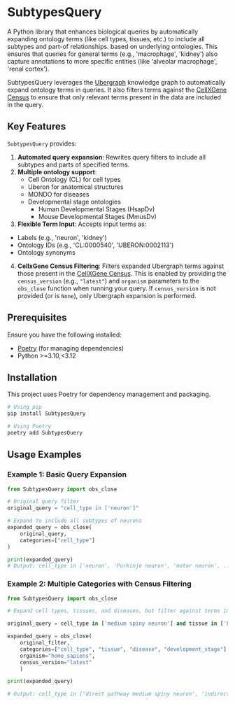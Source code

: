 # SubtypesQuery

A Python library that enhances biological queries by automatically expanding ontology terms (like cell types, tissues, etc.) to include all subtypes and part-of relationships. based on underlying ontologies. This ensures that queries for general terms (e.g., 'macrophage', 'kidney') also capture annotations to more specific entities (like 'alveolar macrophage', 'renal cortex').

SubtypesQuery leverages the [Ubergraph](https://github.com/INCATools/ubergraph) knowledge graph to automatically expand ontology terms in queries. It also filters terms against the [CellXGene Census](https://chanzuckerberg.github.io/cellxgene-census/) to ensure that only relevant terms present in the data are included in the query.

## Key Features

`SubtypesQuery` provides:

1. **Automated query expansion**: Rewrites query filters to include all subtypes and parts of specified terms.
2. **Multiple ontology support**: 
   - Cell Ontology (CL) for cell types
   - Uberon for anatomical structures
   - MONDO for diseases
   - Developmental stage ontologies 
        - Human Developmental Stages (HsapDv)
        - Mouse Developmental Stages (MmusDv)
3. **Flexible Term Input**: Accepts input terms as:
  - Labels (e.g., 'neuron', 'kidney')
  - Ontology IDs (e.g., 'CL:0000540', 'UBERON:0002113')
  - Ontology synonyms
4. **CellxGene Census Filtering**: Filters expanded Ubergraph terms against those present in the  [CellXGene Census](https://chanzuckerberg.github.io/cellxgene-census/). This is enabled by providing the `census_version` (e.g., `"latest"`) and `organism` parameters to the `obs_close` function when running your query. If `census_version` is not provided (or is `None`), only Ubergraph expansion is performed.

## Prerequisites

Ensure you have the following installed:

- [Poetry](https://python-poetry.org/docs/#installing-with-pipx) (for managing dependencies)
- Python >=3.10,<3.12

## Installation

This project uses Poetry for dependency management and packaging.

```bash
# Using pip
pip install SubtypesQuery

# Using Poetry
poetry add SubtypesQuery
```

## Usage Examples

### Example 1: Basic Query Expansion

```python
from SubtypesQuery import obs_close

# Original query filter
original_query = "cell_type in ['neuron']"

# Expand to include all subtypes of neurons
expanded_query = obs_close(
    original_query,
    categories=["cell_type"]
)

print(expanded_query)
# Output: cell_type in ['neuron', 'Purkinje neuron', 'motor neuron', ...]
```

### Example 2: Multiple Categories with Census Filtering

```python
from SubtypesQuery import obs_close

# Expand cell types, tissues, and diseases, but filter against terms in the Census

original_query = cell_type in ['medium spiny neuron'] and tissue in ['kidney'] and disease in ['diabetes mellitus'] and development_stage in ['10-month-old stage']

expanded_query = obs_close(
    original_filter,
    categories=["cell_type", "tissue", "disease", "development_stage"],                     
    organism="homo_sapiens",                              
    census_version="latest"   
    )

print(expanded_query)

# Output: cell_type in ['direct pathway medium spiny neuron', 'indirect pathway medium spiny neuron', 'medium spiny neuron'] and tissue in ['cortex of kidney', 'kidney', 'kidney blood vessel', 'renal medulla', 'renal papilla', 'renal pelvis'] and disease in ['type 1 diabetes mellitus', 'type 2 diabetes mellitus'] and development_stage in ['10-month-old stage']

```